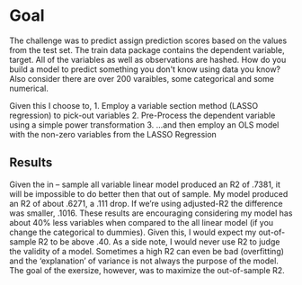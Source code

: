 # Goal
The challenge was to predict assign prediction scores based on the values from the test set. The train data package contains the dependent variable, target. All of the variables as well as observations are hashed. How do you build a model to predict something you don't know using data you know? Also consider there are over 200 varaibles, some categorical and some numerical. 

Given this I choose to, 
    1. Employ a variable section method (LASSO regression) to pick-out variables 
    2. Pre-Process the dependent variable using a simple power transformation 
    3. …and then employ an OLS model with the non-zero variables from the LASSO Regression

## Results
Given the in – sample all variable linear model produced an R2 of .7381, it will be impossible to do better then that out of sample. My model produced an R2 of about .6271, a .111 drop. If we’re using adjusted-R2 the difference was smaller, .1016. These results are encouraging considering my model has about 40% less variables when compared to the all linear model (if you change the categorical to dummies).  Given this, I would expect my out-of-sample R2 to be above .40. As a side note, I would never use R2 to judge the validity of a model. Sometimes a high R2 can even be bad (overfitting) and the ‘explanation’ of variance is not always the purpose of the model. The goal of the exersize, however, was to maximize the out-of-sample R2.  
